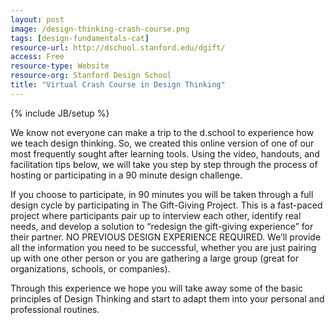 ```yaml
---
layout: post
image: /design-thinking-crash-course.png
tags: [design-fundamentals-cat]
resource-url: http://dschool.stanford.edu/dgift/
access: Free
resource-type: Website
resource-org: Stanford Design School
title: "Virtual Crash Course in Design Thinking"
---
```

{% include JB/setup %}

We know not everyone can make a trip to the d.school to experience how we teach design thinking. So, we created this online version of one of our most frequently sought after learning tools. Using the video, handouts, and facilitation tips below, we will take you step by step through the process of hosting or participating in a 90 minute design challenge.

If you choose to participate, in 90 minutes you will be taken through a full design cycle by participating in The Gift-Giving Project. This is a fast-paced project where participants pair up to interview each other, identify real needs, and develop a solution to “redesign the gift-giving experience” for their partner. NO PREVIOUS DESIGN EXPERIENCE REQUIRED. We’ll provide all the information you need to be successful, whether you are just pairing up with one other person or you are gathering a large group  (great for organizations, schools, or companies).

Through this experience we hope you will take away some of the basic principles of Design Thinking and start to adapt them into your personal and professional routines.
